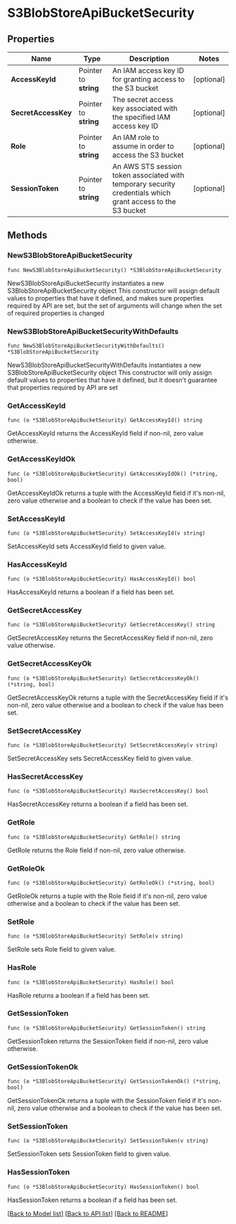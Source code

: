 # S3BlobStoreApiBucketSecurity

## Properties

Name | Type | Description | Notes
------------ | ------------- | ------------- | -------------
**AccessKeyId** | Pointer to **string** | An IAM access key ID for granting access to the S3 bucket | [optional] 
**SecretAccessKey** | Pointer to **string** | The secret access key associated with the specified IAM access key ID | [optional] 
**Role** | Pointer to **string** | An IAM role to assume in order to access the S3 bucket | [optional] 
**SessionToken** | Pointer to **string** | An AWS STS session token associated with temporary security credentials which grant access to the S3 bucket | [optional] 

## Methods

### NewS3BlobStoreApiBucketSecurity

`func NewS3BlobStoreApiBucketSecurity() *S3BlobStoreApiBucketSecurity`

NewS3BlobStoreApiBucketSecurity instantiates a new S3BlobStoreApiBucketSecurity object
This constructor will assign default values to properties that have it defined,
and makes sure properties required by API are set, but the set of arguments
will change when the set of required properties is changed

### NewS3BlobStoreApiBucketSecurityWithDefaults

`func NewS3BlobStoreApiBucketSecurityWithDefaults() *S3BlobStoreApiBucketSecurity`

NewS3BlobStoreApiBucketSecurityWithDefaults instantiates a new S3BlobStoreApiBucketSecurity object
This constructor will only assign default values to properties that have it defined,
but it doesn't guarantee that properties required by API are set

### GetAccessKeyId

`func (o *S3BlobStoreApiBucketSecurity) GetAccessKeyId() string`

GetAccessKeyId returns the AccessKeyId field if non-nil, zero value otherwise.

### GetAccessKeyIdOk

`func (o *S3BlobStoreApiBucketSecurity) GetAccessKeyIdOk() (*string, bool)`

GetAccessKeyIdOk returns a tuple with the AccessKeyId field if it's non-nil, zero value otherwise
and a boolean to check if the value has been set.

### SetAccessKeyId

`func (o *S3BlobStoreApiBucketSecurity) SetAccessKeyId(v string)`

SetAccessKeyId sets AccessKeyId field to given value.

### HasAccessKeyId

`func (o *S3BlobStoreApiBucketSecurity) HasAccessKeyId() bool`

HasAccessKeyId returns a boolean if a field has been set.

### GetSecretAccessKey

`func (o *S3BlobStoreApiBucketSecurity) GetSecretAccessKey() string`

GetSecretAccessKey returns the SecretAccessKey field if non-nil, zero value otherwise.

### GetSecretAccessKeyOk

`func (o *S3BlobStoreApiBucketSecurity) GetSecretAccessKeyOk() (*string, bool)`

GetSecretAccessKeyOk returns a tuple with the SecretAccessKey field if it's non-nil, zero value otherwise
and a boolean to check if the value has been set.

### SetSecretAccessKey

`func (o *S3BlobStoreApiBucketSecurity) SetSecretAccessKey(v string)`

SetSecretAccessKey sets SecretAccessKey field to given value.

### HasSecretAccessKey

`func (o *S3BlobStoreApiBucketSecurity) HasSecretAccessKey() bool`

HasSecretAccessKey returns a boolean if a field has been set.

### GetRole

`func (o *S3BlobStoreApiBucketSecurity) GetRole() string`

GetRole returns the Role field if non-nil, zero value otherwise.

### GetRoleOk

`func (o *S3BlobStoreApiBucketSecurity) GetRoleOk() (*string, bool)`

GetRoleOk returns a tuple with the Role field if it's non-nil, zero value otherwise
and a boolean to check if the value has been set.

### SetRole

`func (o *S3BlobStoreApiBucketSecurity) SetRole(v string)`

SetRole sets Role field to given value.

### HasRole

`func (o *S3BlobStoreApiBucketSecurity) HasRole() bool`

HasRole returns a boolean if a field has been set.

### GetSessionToken

`func (o *S3BlobStoreApiBucketSecurity) GetSessionToken() string`

GetSessionToken returns the SessionToken field if non-nil, zero value otherwise.

### GetSessionTokenOk

`func (o *S3BlobStoreApiBucketSecurity) GetSessionTokenOk() (*string, bool)`

GetSessionTokenOk returns a tuple with the SessionToken field if it's non-nil, zero value otherwise
and a boolean to check if the value has been set.

### SetSessionToken

`func (o *S3BlobStoreApiBucketSecurity) SetSessionToken(v string)`

SetSessionToken sets SessionToken field to given value.

### HasSessionToken

`func (o *S3BlobStoreApiBucketSecurity) HasSessionToken() bool`

HasSessionToken returns a boolean if a field has been set.


[[Back to Model list]](../README.md#documentation-for-models) [[Back to API list]](../README.md#documentation-for-api-endpoints) [[Back to README]](../README.md)


